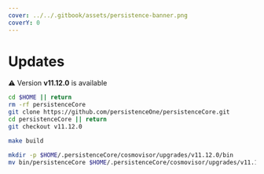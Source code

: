 ```yaml
---
cover: ../../.gitbook/assets/persistence-banner.png
coverY: 0
---
```


# Updates

⚠️ Version **v11.12.0** is available

```bash
cd $HOME || return
rm -rf persistenceCore
git clone https://github.com/persistenceOne/persistenceCore.git
cd persistenceCore || return
git checkout v11.12.0

make build

mkdir -p $HOME/.persistenceCore/cosmovisor/upgrades/v11.12.0/bin
mv bin/persistenceCore $HOME/.persistenceCore/cosmovisor/upgrades/v11.12.0/bin/
```
